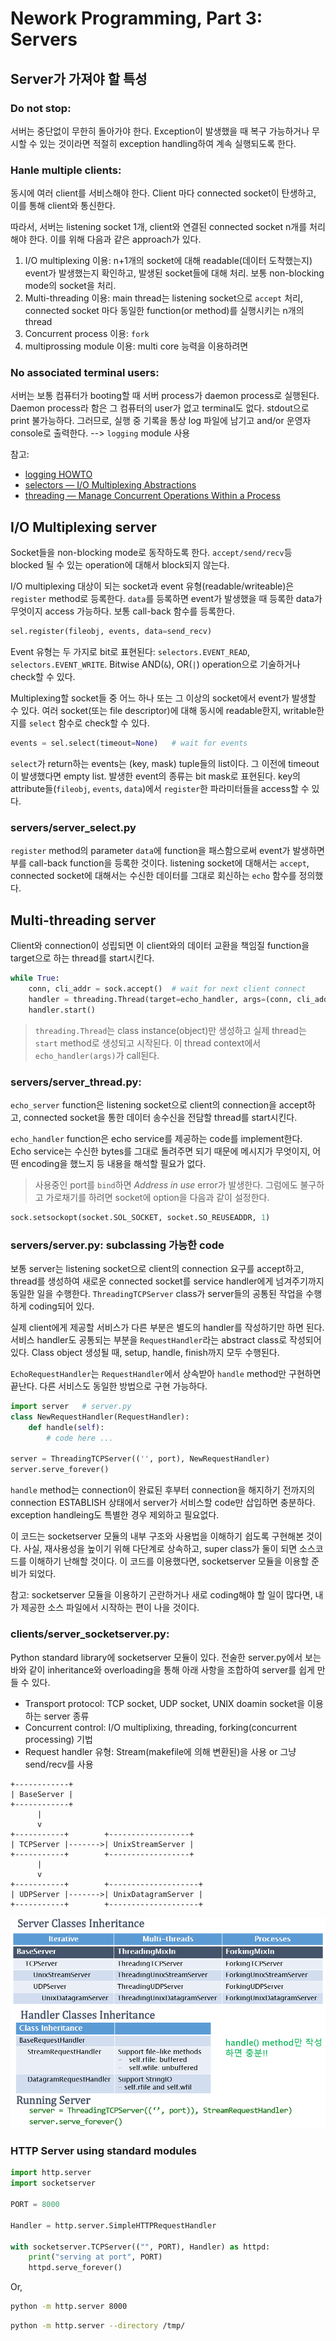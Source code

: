 
# Nework Programming, Part 3: Servers

## Server가 가져야 할 특성
### Do not stop:
서버는 중단없이 무한히 돌아가야 한다. Exception이 발생했을 때 복구 가능하거나 무시할 수 있는 것이라면 적절히 exception handling하여 계속 실행되도록 한다.

### Hanle multiple clients:
동시에 여러 client를 서비스해야 한다. 
Client 마다 connected socket이 탄생하고, 이를 통해 client와 통신한다.

따라서, 서버는 listening socket 1개, client와 연결된 connected socket n개를 처리해야 한다. 이를 위해 다음과 같은 approach가 있다.
   1. I/O multiplexing 이용: n+1개의 socket에 대해 readable(데이터 도착했는지) event가 발생했는지 확인하고, 발생된 socket들에 대해 처리. 보통 non-blocking mode의 socket을 처리.
   1. Multi-threading 이용: main thread는 listening socket으로 `accept` 처리, connected socket 마다 동일한 function(or method)를 실행시키는 n개의 thread
   1. Concurrent process 이용: `fork`
   1. multiprossing module 이용: multi core 능력을 이용하려면 

### No associated terminal users:
서버는 보통 컴퓨터가 booting할 때 서버 process가 daemon process로 실행된다. 
Daemon process라 함은 그 컴퓨터의 user가 없고 terminal도 없다. stdout으로 print 불가능하다. 그러므로, 실행 중 기록을 통상 log 파일에 남기고 and/or 운영자 console로 출력한다. --> `logging` module 사용

참고:
- [logging HOWTO](https://docs.python.org/ko/3/howto/logging.html)
- [selectors — I/O Multiplexing Abstractions](https://pymotw.com/3/selectors/)
- [threading — Manage Concurrent Operations Within a Process](https://pymotw.com/3/threading/index.html)

## I/O Multiplexing server
Socket들을 non-blocking mode로 동작하도록 한다. `accept/send/recv`등 blocked 될 수 있는 operation에 대해서 block되지 않는다. 

I/O multiplexing 대상이 되는 socket과 event 유형(readable/writeable)은 `register` method로 등록한다. `data`를 등록하면 event가 발생했을 때 등록한 data가 무엇이지 access 가능하다. 보통 call-back 함수를 등록한다.
```Python
sel.register(fileobj, events, data=send_recv)
```

Event 유형는 두 가지로 bit로 표현된다: `selectors.EVENT_READ`, `selectors.EVENT_WRITE`. Bitwise AND(`&`), OR(`|`) operation으로 기술하거나 check할 수 있다.

Multiplexing할 socket들 중 어느 하나 또는 그 이상의 socket에서 event가 발생할 수 있다. 여러 socket(또는 file descriptor)에 대해 동시에 readable한지, writable한지를 `select` 함수로 check할 수 있다. 
```Python
events = sel.select(timeout=None)   # wait for events
```

`select`가 return하는 events는 (key, mask) tuple들의 list이다. 그 이전에 timeout이 발생했다면 empty list.
발생한 event의 종류는 bit mask로 표현된다. 
key의 attribute들(`fileobj`, `events`, `data`)에서 `register`한 파라미터들을 access할 수 있다.

### servers/server_select.py
`register` method의 parameter `data`에 function을 패스함으로써 event가 발생하면 부를 call-back function을 등록한 것이다. listening socket에 대해서는 `accept`, connected socket에 대해서는 수신한 데이터를 그대로 회신하는 `echo` 함수를 정의했다.

## Multi-threading server
Client와 connection이 성립되면 이 client와의 데이터 교환을 책임질 function을 target으로 하는 thread를 start시킨다. 

```Python
while True:
    conn, cli_addr = sock.accept()  # wait for next client connect
    handler = threading.Thread(target=echo_handler, args=(conn, cli_addr))
    handler.start()
```

> `threading.Thread`는 class instance(object)만 생성하고 실제 thread는 `start` method로 생성되고 시작된다. 이 thread context에서 `echo_handler(args)`가 call된다.

### servers/server_thread.py:
`echo_server` function은 listening socket으로 client의 connection을 accept하고, 
connected socket을 통한 데이터 송수신을 전담할 thread를 start시킨다.

`echo_handler` function은 echo service를 제공하는 code를 implement한다. 
Echo service는 수신한 bytes를 그대로 돌려주면 되기 때문에 메시지가 무엇이지, 어떤 encoding을 했느지 등
내용을 해석할 필요가 없다.

> 사용중인 port를 `bind`하면 *Address in use* error가 발생한다. 
그럼에도 불구하고 가로채기를 하려면 socket에 option을 다음과 같이 설정한다.
```Python
sock.setsockopt(socket.SOL_SOCKET, socket.SO_REUSEADDR, 1)
```

### servers/server.py: subclassing 가능한 code
보통 server는 listening socket으로 client의 connection 요구를 accept하고, thread를 생성하여 새로운 connected socket를 service handler에게 넘겨주기까지 동일한 일을 수행한다. `ThreadingTCPServer` class가 server들의 공통된 작업을 수행하게 coding되어 있다.

실제 client에게 제공할 서비스가 다른 부분은 별도의 handler를 작성하기만 하면 된다.  
서비스 handler도 공통되는 부분을 `RequestHandler`라는 abstract class로 
작성되어 있다. Class object 생성될 때, setup, handle, finish까지 모두 수행된다.

`EchoRequestHandler`는 `RequestHandler`에서 상속받아 
`handle` method만 구현하면 끝난다. 다른 서비스도 동일한 방법으로 구현 가능하다.
```Python
import server   # server.py
class NewRequestHandler(RequestHandler):
    def handle(self):
        # code here ...

server = ThreadingTCPServer(('', port), NewRequestHandler)
server.serve_forever()        
```

`handle` method는 connection이 완료된 후부터 connection을 해지하기 전까지의 connection ESTABLISH 상태에서 server가 서비스할 code만 삽입하면 충분하다. exception handleing도 특별한 경우 제외하고 필요없다. 

이 코드는 socketserver 모듈의 내부 구조와 사용법을 이해하기 쉽도록 구현해본 것이다. 사실, 재사용성을 높이기 위해 다단계로 상속하고, 
super class가 둘이 되면 소스코드를 이해하기 난해할 것이다. 이 코드를 이용했다면, 
socketserver 모듈을 이용할 준비가 되었다. 

참고: socketserver 모듈을 이용하기 곤란하거나 새로 coding해야 할 일이 많다면, 내가 제공한 소스 파일에서 시작하는 편이 나을 것이다.

### clients/server_socketserver.py:
Python standard library에 socketserver 모듈이 있다. 전술한 server.py에서 보는 바와 같이 inheritance와 overloading을 통해 아래 사항을 조합하여 server를 쉽게 만들 수 있다.
- Transport protocol: TCP socket, UDP socket, UNIX doamin socket을 이용하는 server 종류 
- Concurrent control: I/O multiplixing, threading, forking(concurrent processing) 기법
- Request handler 유형: Stream(makefile에 의해 변환된)을 사용 or 그냥 send/recv를 사용

```
+------------+
| BaseServer |
+------------+
      |
      v
+-----------+        +------------------+
| TCPServer |------->| UnixStreamServer |
+-----------+        +------------------+
      |
      v
+-----------+        +--------------------+
| UDPServer |------->| UnixDatagramServer |
+-----------+        +--------------------+
```

![socketserver](static/socketserver.png)

### HTTP Server using standard modules
```Python
import http.server
import socketserver

PORT = 8000

Handler = http.server.SimpleHTTPRequestHandler

with socketserver.TCPServer(("", PORT), Handler) as httpd:
    print("serving at port", PORT)
    httpd.serve_forever()
```

Or,
```bash
python -m http.server 8000
```

```bash
python -m http.server --directory /tmp/

```
